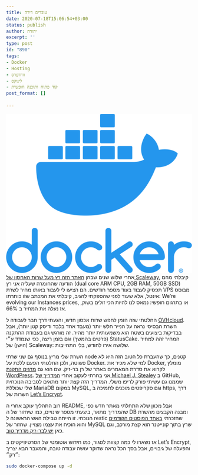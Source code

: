 ```yaml
---
title: עוברים דירה
date: 2020-07-18T15:06:54+03:00
status: publish
author: יהודה
excerpt: ''
type: post
id: "890"
tags:
- Docker
- Hosting
- וורדפרס
- לינוקס
- קוד פתוח ותוכנה חופשית
post_format: []

---
```

![Docker](/img/2020/Docker.PNG)
אחרי שלוש שנים שבהן [האתר הזה רץ מעל שרות האחסון של Scaleway](https://yehudab.com/blog/2017/06/yet-another-blog-upgrade/), קיבלתי מהם הודעה שהחומרה שעליה אני רץ (dual core ARM CPU, 2GB RAM, 50GB SSD) תפסיק לעבוד בעוד מספר חודשים. הם הציעו לי לעבור באותו מחיר לשרת VPS מבוסס אינטל, אלא שעוד לפני שהספקתי להגיב, קיבלתי את המכתב שזו כותרתו: We’re evolving our Instances prices, או בתרגום חופשי: נמאס לנו להיות הכי זולים בשוק, אז נעלה את המחיר ב 66%.


החלטתי שזה הזמן לחפש שרות אכסון חדש, והגעתי דרך חבר לעבודה ל [OVHcloud](https://www.ovh.ie/). השרת הבסיסי נראה על הנייר חלש יותר (מעבד אחד בלבד ודיסק קטן יותר), אבל בבדיקות ביצועים בשטח הוא משמעותית יותר מהיר. זה מורגש גם בעבודת ההתקנה (פרטים בהמשך) וגם בזמן ריצה, כפי שנמדד ע״י StatusCake. המחיר זהה למחיר (הישן) של Scaleway: שלושה אירו לחודש, בלי התחייבות.

השרת שלי מריץ בנוסף גם שני שרתי node קטנים, כך שהעברת כל הטוב הזה היא לא פשוטה, ולכן החלטתי הפעם ללכת על Docker. למי שלא מכיר את Docker, מומלץ לקרוא את סדרת המאמרים באתר של רן בר-זיק. שם הוא גם [מדגים התקנת WordPress](https://internet-israel.com/%D7%9E%D7%93%D7%A8%D7%99%D7%9B%D7%99%D7%9D/docker/%D7%95%D7%95%D7%A8%D7%93%D7%A4%D7%A8%D7%A1-%D7%A2%D7%9C-docker/). אני בחרתי לעקוב אחרי [המדריך של Michael J. Stealey](https://github.com/mjstealey/wordpress-nginx-docker) ב GitHub, שממנו גם עשיתי פורק לריפו משלי. המדריך הזה קצת יותר מתאים לסביבה הנוכחית שלי שכוללת MariaDB במקום MySQL, וגם סקריפטים מוכנים לתמיכה ב https, דרך השרות של [Let’s Encrypt](https://letsencrypt.org/).

רוב התהליך עוקב אחרי ה README, אבל מכוון שלא התחלתי מאתר חדש כפי שהמדריך מתאר, ביצעתי מספר שינויים, כמו שיחזור של ה DB ומבנה הקבצים מהשרת הנוכחי. זו הייתה טבילת האש הראשונה ל restic שהזכרתי [באחד הפוסטים הקודמים](https://yehudab.com/blog/2020/03/php-7-4/) והוא הוכיח את עצמו מצויין. שחזור של MySQL שרץ בתוך קונייטנר הוא קצת מורכב, וגם כאן [יש לבר-זיק מדריך טוב](https://internet-israel.com/%D7%9E%D7%93%D7%A8%D7%99%D7%9B%D7%99%D7%9D/docker/%D7%93%D7%95%D7%A7%D7%A8-%D7%9B%D7%A0%D7%99%D7%A1%D7%94-%D7%9C%D7%AA%D7%95%D7%9A-%D7%A7%D7%95%D7%A0%D7%98%D7%99%D7%99%D7%A0%D7%A8-%D7%95%D7%A4%D7%A2%D7%95%D7%9C%D7%95%D7%AA-%D7%91%D7%AA%D7%95%D7%9B/).

אז נשארו לי כמה קצוות לסגור, כמו חידוש אוטומטי של הסרטיפיקטים ב Let’s Encrypt, והפעלה של גיבויים, אבל בסך הכל נראה שדוקר עושה עבודה טובה, והמעבר הבא יצריך ״רק״:

```bash
sudo docker-compose up -d
```